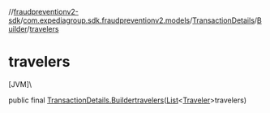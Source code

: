 //[fraudpreventionv2-sdk](../../../../index.md)/[com.expediagroup.sdk.fraudpreventionv2.models](../../index.md)/[TransactionDetails](../index.md)/[Builder](index.md)/[travelers](travelers.md)

# travelers

[JVM]\

public final [TransactionDetails.Builder](index.md)[travelers](travelers.md)([List](https://docs.oracle.com/javase/8/docs/api/java/util/List.html)&lt;[Traveler](../../-traveler/index.md)&gt;travelers)

